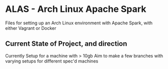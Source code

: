 # ALAS - Arch Linux Apache Spark 
Files for setting up an Arch Linux environment with Apache Spark, 
with either Vagrant or Docker


## Current State of Project, and direction
Currently Setup for a machine with > 10gb
Aim to make a few branches with varying setups for different spec'd machines
